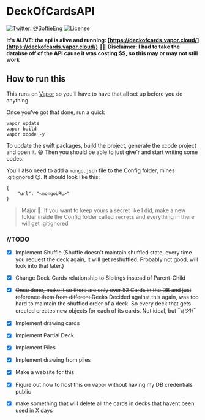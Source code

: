 # DeckOfCardsAPI

[![Twitter: @SoftieEng](https://img.shields.io/badge/contact-@SoftieEng-blue.svg?style=flat)](https://twitter.com/softieeng)
[![License](https://img.shields.io/badge/license-BSD-green.svg?style=flat)](https://github.com/harkmall/MHSegmentedControl/blob/master/LICENSE)

**It's ALIVE: the api is alive and running: [https://deckofcards.vapor.cloud/](https://deckofcards.vapor.cloud/) 🤘🏻**
**Disclaimer: I had to take the databse off of the API cause it was costing $$, so this may or may not still work**

## How to run this

This runs on [Vapor](https://github.com/vapor/vapor) so you'll have to have that all set up before you do anything.

Once you've got that done, run a quick

```
vapor update
vapor build
vapor xcode -y
```

To update the swift packages, build the project, generate the xcode project and open it. 😅 Then you should be able to just give'r and start writing some codes.

You'll also need to add a `mongo.json` file to the Config folder, mines .gitignored 😉. It should look like this:

```
{
    "url": "<mongoURL>"
}
```

> Major 🔑: If you want to keep yours a secret like I did, make a new folder inside the Config folder called `secrets` and everything in there will get .gitignored

### //TODO

* [x] Implement Shuffle (Shuffle doesn't maintain shuffled state, every time you request the deck again, it will get reshuffled. Probably not good, will look into that later.)

* [x] ~~Change Deck-Cards relationship to Siblings instead of Parent-Child~~

* [x] ~~Once done, make it so there are only ever 52 Cards in the DB and just reference them from different Decks~~
      Decided against this again, was too hard to maintain the shuffled order of a deck. So every deck that gets created creates new objects for each of its cards. Not ideal, but ¯\\_(ツ)_/¯
* [x] Implement drawing cards
* [x] Implement Partial Deck
* [x] Implement Piles
* [x] Implement drawing from piles
* [x] Make a website for this
* [x] Figure out how to host this on vapor without having my DB credentials public
* [x] make something that will delete all the cards in decks that havent been used in X days
